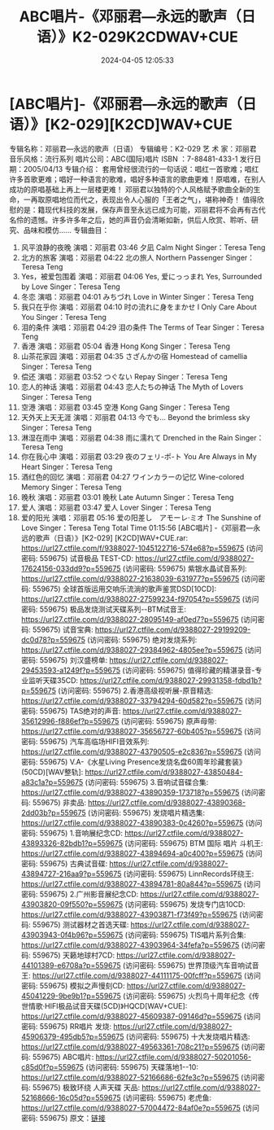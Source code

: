 ﻿---
title: ABC唱片-《邓丽君—永远的歌声（日语）》K2-029K2CDWAV+CUE
date: 2024-04-05 12:05:33
categories: 外语音乐
tags: 外语音乐
---
# [ABC唱片]-《邓丽君—永远的歌声（日语）》[K2-029][K2CD]WAV+CUE

专辑名称：邓丽君—永远的歌声（日语）
专辑编号：K2-029
艺 术 家：邓丽君
音乐风格：流行系列
唱片公司：ABC(国际)唱片
ISBN ：7-88481-433-1
发行日期：2005/04/13
专辑介绍：
套用曾经很流行的一句话说：唱红一首歌难；唱红许多首歌更难；唱好一种语言的歌难，唱好多种语言的歌曲更难！原唱难，在别人成功的原唱基础上再上一层楼更难！
邓丽君以独特的个人风格赋予歌曲全新的生命，一再取原唱地位而代之，表现出令人心服的「王者之气」，堪称神奇！
值得欣慰的是：籍现代科技的发展，保存声音至永远已成为可能，邓丽君将不会再有古代名伶的遗憾。许多许多年之后，她的声音仍会清晰如新，供后人欣赏、聆听、研究、品味和模仿......
专辑曲目：
01. 风平浪静的夜晚 演唱：邓丽君 03:46
夕凪 Calm Night Singer：Teresa Teng
02. 北方的旅客 演唱：邓丽君 04:22
北の旅人 Northern Passenger Singer：Teresa Teng
03. Yes，被爱包围着 演唱：邓丽君 04:06
Yes, 爱にっっまれ Yes, Surrounded by Love Singer：Teresa Teng
04. 冬恋 演唱：邓丽君 04:01
みちづれ Love in Winter Singer：Teresa Teng
05. 我只在乎你 演唱：邓丽君 04:10
时の流れに身をまかせ I Only Care About You Singer：Teresa Teng
06. 泪的条件 演唱：邓丽君 04:29
泪の条件 The Terms of Tear Singer：Teresa Teng
07. 香港 演唱：邓丽君 05:04
香港 Hong Kong Singer：Teresa Teng
08. 山茶花家园 演唱：邓丽君 04:35
さざんかの宿 Homestead of camellia Singer：Teresa Teng
09. 偿还 演唱：邓丽君 03:52
つぐない Repay Singer：Teresa Teng
10. 恋人的神话 演唱：邓丽君 04:43
恋人たちの神话 The Myth of Lovers Singer：Teresa Teng
11. 空港 演唱：邓丽君 03:45
空港 Kong Gang Singer：Teresa Teng
12. 天外天上天无涯 演唱：邓丽君 04:13
今でも… Beyond the brimless sky Singer：Teresa Teng
13. 淋湿在雨中 演唱：邓丽君 04:38
雨に濡れて Drenched in the Rain Singer：Teresa Teng
14. 你在我心中 演唱：邓丽君 03:29
夜のフェリ-ポ-ト You Are Always in My Heart Singer：Teresa Teng
15. 酒红色的回忆 演唱：邓丽君 04:27
ワインカラーの记忆 Wine-colored Memory Singer：Teresa Teng
16. 晚秋 演唱：邓丽君 03:01
晚秋 Late Autumn Singer：Teresa Teng
17. 爱人 演唱：邓丽君 03:47
爱人 Lover Singer：Teresa Teng
18. 爱的阳光 演唱：邓丽君 05:16
爱の阳差し　アモーレ·ミオ The Sunshine of Love Singer：Teresa Teng
Total Time 01:15:56
[ABC唱片] -《邓丽君—永远的歌声（日语）》[K2-029] [K2CD]WAV+CUE.rar: https://url27.ctfile.com/f/9388027-1045122716-574e68?p=559675
(访问密码: 559675)
试音极品 TEST-CD: https://url27.ctfile.com/d/9388027-17624156-033dd9?p=559675
(访问密码: 559675)
紫银水晶试音系列: https://url27.ctfile.com/d/9388027-21638039-631977?p=559675
(访问密码: 559675)
全球首版运用交响乐流淌的歌声鉴赏DSD[10CD]: https://url27.ctfile.com/d/9388027-27599234-f97054?p=559675
(访问密码: 559675)
极品发烧测试天碟系列--BTM试音王: https://url27.ctfile.com/d/9388027-28095149-af0ed7?p=559675
(访问密码: 559675)
试音宝典: https://url27.ctfile.com/d/9388027-29199209-dc0d78?p=559675
(访问密码: 559675)
绝对发烧系列: https://url27.ctfile.com/d/9388027-29384962-4805ee?p=559675
(访问密码: 559675)
刘汉盛榜单: https://url27.ctfile.com/d/9388027-29453593-a1249f?p=559675
(访问密码: 559675)
值得珍藏的精湛录音-专业监听天碟35CD: https://url27.ctfile.com/d/9388027-29931358-fdbd1b?p=559675
(访问密码: 559675)
2.香港高级视听展-原音精选: https://url27.ctfile.com/d/9388027-33794294-60d582?p=559675
(访问密码: 559675)
TAS绝对的声音: https://url27.ctfile.com/d/9388027-35612996-f886ef?p=559675
(访问密码: 559675)
原声母带: https://url27.ctfile.com/d/9388027-35656727-60b405?p=559675
(访问密码: 559675)
汽车高临场HIFI音效系列: https://url27.ctfile.com/d/9388027-43790505-e2c836?p=559675
(访问密码: 559675)
V.A-《水星Living Presence发烧名盘60周年珍藏套装》(50CD)[WAV整轨]: https://url27.ctfile.com/d/9388027-43850484-a83c1a?p=559675
(访问密码: 559675)
3.音响试音碟合集: https://url27.ctfile.com/d/9388027-43890359-173718?p=559675
(访问密码: 559675)
非卖品: https://url27.ctfile.com/d/9388027-43890368-2dd03b?p=559675
(访问密码: 559675)
发烧唱片精选集: https://url27.ctfile.com/d/9388027-43890383-0c4260?p=559675
(访问密码: 559675)
1.音响展纪念CD: https://url27.ctfile.com/d/9388027-43893326-82bdb1?p=559675
(访问密码: 559675)
BTM 国际 唱片 斗机王: https://url27.ctfile.com/d/9388027-43894694-a0c400?p=559675
(访问密码: 559675)
古典试音碟: https://url27.ctfile.com/d/9388027-43894727-216aa9?p=559675
(访问密码: 559675)
LinnRecords环绕王: https://url27.ctfile.com/d/9388027-43894781-80a844?p=559675
(访问密码: 559675)
2.广州影音展纪念CD: https://url27.ctfile.com/d/9388027-43903820-09f550?p=559675
(访问密码: 559675)
发烧专门店10CD: https://url27.ctfile.com/d/9388027-43903871-f73f49?p=559675
(访问密码: 559675)
测试器材之首选天碟: https://url27.ctfile.com/d/9388027-43903943-0f4b96?p=559675
(访问密码: 559675)
TIS唱片系列合集: https://url27.ctfile.com/d/9388027-43903964-34fefa?p=559675
(访问密码: 559675)
天籁地球村7CD: https://url27.ctfile.com/d/9388027-44101389-e6708a?p=559675
(访问密码: 559675)
世界顶级汽车音响试音王: https://url27.ctfile.com/d/9388027-44111175-00fcff?p=559675
(访问密码: 559675)
模拟之声慢刻CD: https://url27.ctfile.com/d/9388027-45041229-9be9b1?p=559675
(访问密码: 559675)
火烈鸟十周年纪念《传世情歌·HIFI极品试音天碟(5CD)》HQCD[WAV+CUE]: https://url27.ctfile.com/d/9388027-45609387-09146d?p=559675
(访问密码: 559675)
RR唱片 发烧: https://url27.ctfile.com/d/9388027-45906379-495db5?p=559675
(访问密码: 559675)
十大发烧唱片精选: https://url27.ctfile.com/d/9388027-49563361-708c21?p=559675
(访问密码: 559675)
ABC唱片: https://url27.ctfile.com/d/9388027-50201056-c85d0f?p=559675
(访问密码: 559675)
天碟落地1--10: https://url27.ctfile.com/d/9388027-52166686-62fe3c?p=559675
(访问密码: 559675)
极致环绕 人声天碟 天品: https://url27.ctfile.com/d/9388027-52168666-16c05d?p=559675
(访问密码: 559675)
老虎鱼: https://url27.ctfile.com/d/9388027-57004472-84af0e?p=559675
(访问密码: 559675)
原文：[链接](https://blog.sina.com.cn/s/blog_1647c7e760103150f.html)